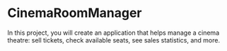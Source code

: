 # CinemaRoomManager
In this project, you will create an application that helps manage a cinema theatre: sell tickets, check available seats, see sales statistics, and more.
